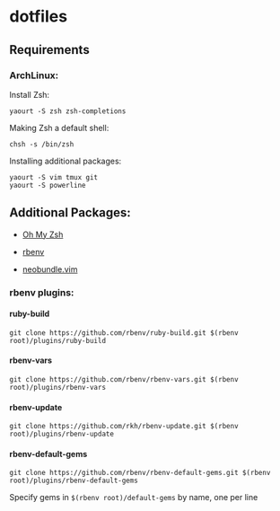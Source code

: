 # dotfiles

## Requirements

### ArchLinux:

Install Zsh:

```
yaourt -S zsh zsh-completions
```

Making Zsh a default shell:

```
chsh -s /bin/zsh
```


Installing additional packages:

```
yaourt -S vim tmux git
yaourt -S powerline
```

## Additional Packages:

* [Oh My Zsh](https://github.com/robbyrussell/oh-my-zsh)

* [rbenv](https://github.com/rbenv/rbenv)

* [neobundle.vim](https://github.com/Shougo/neobundle.vim)

### rbenv plugins:

#### ruby-build

```
git clone https://github.com/rbenv/ruby-build.git $(rbenv root)/plugins/ruby-build
```

#### rbenv-vars

```
git clone https://github.com/rbenv/rbenv-vars.git $(rbenv root)/plugins/rbenv-vars
```

#### rbenv-update

```
git clone https://github.com/rkh/rbenv-update.git $(rbenv root)/plugins/rbenv-update
```

#### rbenv-default-gems

```
git clone https://github.com/rbenv/rbenv-default-gems.git $(rbenv root)/plugins/rbenv-default-gems
```

Specify gems in `$(rbenv root)/default-gems` by name, one per line
